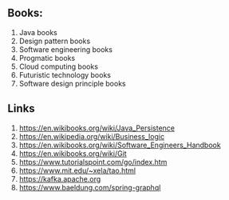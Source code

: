 ## Books:
1. Java books
2. Design pattern books
3. Software engineering books
4. Progmatic books
5. Cloud computing books
6. Futuristic technology books
7. Software design principle books

## Links
1. https://en.wikibooks.org/wiki/Java_Persistence
1. https://en.wikipedia.org/wiki/Business_logic
1. https://en.wikibooks.org/wiki/Software_Engineers_Handbook
1. https://en.wikibooks.org/wiki/Git
1. https://www.tutorialspoint.com/go/index.htm
1. https://www.mit.edu/~xela/tao.html
1. https://kafka.apache.org
1. https://www.baeldung.com/spring-graphql
